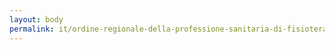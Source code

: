 ```yaml
---
layout: body
permalink: it/ordine-regionale-della-professione-sanitaria-di-fisioterapista-della-liguria/
---
```


